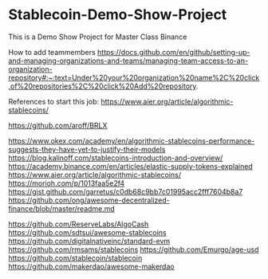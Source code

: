 # Stablecoin-Demo-Show-Project
This is a Demo Show Project for Master Class Binance




How to add teammembers
https://docs.github.com/en/github/setting-up-and-managing-organizations-and-teams/managing-team-access-to-an-organization-repository#:~:text=Under%20your%20organization%20name%2C%20click,of%20repositories%2C%20click%20Add%20repository.




References to start this job:
https://www.aier.org/article/algorithmic-stablecoins/

https://github.com/aroff/BRLX

https://www.okex.com/academy/en/algorithmic-stablecoins-performance-suggests-they-have-yet-to-justify-their-models
https://blog.kalinoff.com/stablecoins-introduction-and-overview/
https://academy.binance.com/en/articles/elastic-supply-tokens-explained
https://www.aier.org/article/algorithmic-stablecoins/
https://morioh.com/p/1013faa5e2f4
https://gist.github.com/garretus/c0db68c9bb7c01995acc2fff7604b8a7
https://github.com/ong/awesome-decentralized-finance/blob/master/readme.md

https://github.com/ReserveLabs/AlgoCash
https://github.com/sdtsui/awesome-stablecoins
https://github.com/digitalnativeinc/standard-evm
https://github.com/rmsams/stablecoins
https://github.com/Emurgo/age-usd
https://github.com/stablecoin/stablecoin
https://github.com/makerdao/awesome-makerdao

